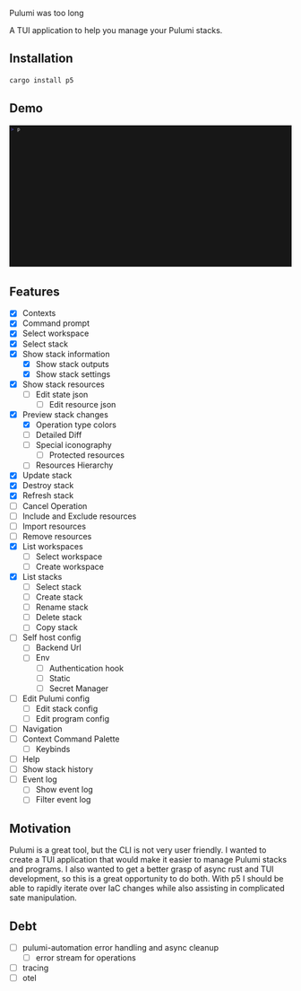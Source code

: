 
Pulumi was too long

A TUI application to help you manage your Pulumi stacks.


## Installation

```bash
cargo install p5
```

## Demo

![Demo usage of p5](tapes/output/demo.gif)

## Features

- [x] Contexts
- [x] Command prompt
- [x] Select workspace
- [x] Select stack
- [x] Show stack information
    - [x] Show stack outputs
    - [x] Show stack settings
- [x] Show stack resources
    - [ ] Edit state json
        - [ ] Edit resource json
- [x] Preview stack changes
    - [x] Operation type colors
    - [ ] Detailed Diff
    - [ ] Special iconography
        - [ ] Protected resources
    - [ ] Resources Hierarchy
- [x] Update stack
- [x] Destroy stack
- [x] Refresh stack
- [ ] Cancel Operation
- [ ] Include and Exclude resources
- [ ] Import resources
- [ ] Remove resources
- [x] List workspaces
    - [ ] Select workspace
    - [ ] Create workspace
- [x] List stacks
    - [ ] Select stack
    - [ ] Create stack
    - [ ] Rename stack
    - [ ] Delete stack
    - [ ] Copy stack
- [ ] Self host config
    - [ ] Backend Url
    - [ ] Env
        - [ ] Authentication hook
        - [ ] Static
        - [ ] Secret Manager
- [ ] Edit Pulumi config
    - [ ] Edit stack config
    - [ ] Edit program config
- [ ] Navigation
- [ ] Context Command Palette
	- [ ] Keybinds
- [ ] Help
- [ ] Show stack history
- [ ] Event log
    - [ ] Show event log
    - [ ] Filter event log

## Motivation

Pulumi is a great tool, but the CLI is not very user friendly. I wanted to create a TUI application that would make it easier to manage Pulumi stacks and programs.
I also wanted to get a better grasp of async rust and TUI development, so this is a great opportunity to do both. With p5 I should be able to rapidly iterate over
IaC changes while also assisting in complicated sate manipulation.

## Debt

- [ ] pulumi-automation error handling and async cleanup
    - [ ] error stream for operations
- [ ] tracing
- [ ] otel
